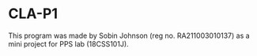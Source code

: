 # CLA-P1

This program was made by Sobin Johnson (reg no. RA211003010137) as 
a mini project for PPS lab (18CSS101J). 

